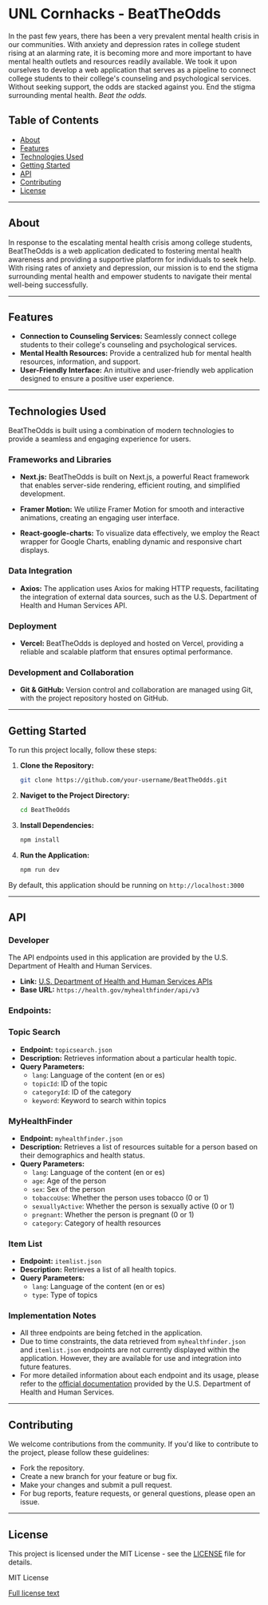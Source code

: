 # UNL Cornhacks - BeatTheOdds

In the past few years, there has been a very prevalent mental health crisis in our communities. With anxiety and depression rates in college student rising at an alarming rate, it is becoming more and more important to have mental health outlets and resources readily available. We took it upon ourselves to develop a web application that serves as a pipeline to connect college students to their college's counseling and psychological services. Without seeking support, the odds are stacked against you. End the stigma surrounding mental health. *Beat the odds.*

## Table of Contents

- [About](#about)
- [Features](#features)
- [Technologies Used](#technologies-used)
- [Getting Started](#getting-started)
- [API](#api)
- [Contributing](#contributing)
- [License](#license)

---

## About

In response to the escalating mental health crisis among college students, BeatTheOdds is a web application dedicated to fostering mental health awareness and providing a supportive platform for individuals to seek help. With rising rates of anxiety and depression, our mission is to end the stigma surrounding mental health and empower students to navigate their mental well-being successfully.

---

## Features

- **Connection to Counseling Services:** Seamlessly connect college students to their college's counseling and psychological services.
- **Mental Health Resources:** Provide a centralized hub for mental health resources, information, and support.
- **User-Friendly Interface:** An intuitive and user-friendly web application designed to ensure a positive user experience.

---

## Technologies Used

BeatTheOdds is built using a combination of modern technologies to provide a seamless and engaging experience for users.

### Frameworks and Libraries

- **Next.js:** BeatTheOdds is built on Next.js, a powerful React framework that enables server-side rendering, efficient routing, and simplified development.

- **Framer Motion:** We utilize Framer Motion for smooth and interactive animations, creating an engaging user interface.

- **React-google-charts:** To visualize data effectively, we employ the React wrapper for Google Charts, enabling dynamic and responsive chart displays.

### Data Integration

- **Axios:** The application uses Axios for making HTTP requests, facilitating the integration of external data sources, such as the U.S. Department of Health and Human Services API.

### Deployment

- **Vercel:** BeatTheOdds is deployed and hosted on Vercel, providing a reliable and scalable platform that ensures optimal performance.

### Development and Collaboration

- **Git & GitHub:** Version control and collaboration are managed using Git, with the project repository hosted on GitHub.

---

## Getting Started

To run this project locally, follow these steps:

1. **Clone the Repository:**
   ```bash
   git clone https://github.com/your-username/BeatTheOdds.git
2. **Naviget to the Project Directory:**
    ```bash
    cd BeatTheOdds
3. **Install Dependencies:**
    ```bash
    npm install
4. **Run the Application:**
    ```bash
    npm run dev
By default, this application should be running on `http://localhost:3000`

---
## API
### Developer
The API endpoints used in this application are provided by the U.S. Department of Health and Human Services.

- **Link:** [U.S. Department of Health and Human Services APIs](https://health.gov/our-work/national-health-initiatives/health-literacy/consumer-health-content/free-web-content/apis-developers)
- **Base URL:** `https://health.gov/myhealthfinder/api/v3`

### Endpoints:

### Topic Search
- **Endpoint:** `topicsearch.json`
- **Description:** Retrieves information about a particular health topic.
- **Query Parameters:**
  - `lang`: Language of the content (en or es)
  - `topicId`: ID of the topic
  - `categoryId`: ID of the category
  - `keyword`: Keyword to search within topics

### MyHealthFinder
- **Endpoint:** `myhealthfinder.json`
- **Description:** Retrieves a list of resources suitable for a person based on their demographics and health status.
- **Query Parameters:**
  - `lang`: Language of the content (en or es)
  - `age`: Age of the person
  - `sex`: Sex of the person
  - `tobaccoUse`: Whether the person uses tobacco (0 or 1)
  - `sexuallyActive`: Whether the person is sexually active (0 or 1)
  - `pregnant`: Whether the person is pregnant (0 or 1)
  - `category`: Category of health resources

### Item List
- **Endpoint:** `itemlist.json`
- **Description:** Retrieves a list of all health topics.
- **Query Parameters:**
  - `lang`: Language of the content (en or es)
  - `type`: Type of topics

### Implementation Notes
- All three endpoints are being fetched in the application.
- Due to time constraints, the data retrieved from `myhealthfinder.json` and `itemlist.json` endpoints are not currently displayed within the application. However, they are available for use and integration into future features.
- For more detailed information about each endpoint and its usage, please refer to the [official documentation](https://health.gov/our-work/national-health-initiatives/health-literacy/consumer-health-content/free-web-content/apis-developers) provided by the U.S. Department of Health and Human Services.

---

## Contributing

We welcome contributions from the community. If you'd like to contribute to the project, please follow these guidelines:

- Fork the repository.
- Create a new branch for your feature or bug fix.
- Make your changes and submit a pull request.
- For bug reports, feature requests, or general questions, please open an issue.

---

## License

This project is licensed under the MIT License - see the [LICENSE](LICENSE) file for details.

MIT License

[Full license text](LICENSE)

